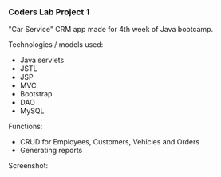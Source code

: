 ### Coders Lab Project 1

"Car Service" CRM app made for 4th week of Java bootcamp.

Technologies / models used:

 - Java servlets
 - JSTL
 - JSP
 - MVC
 - Bootstrap
 - DAO
 - MySQL

Functions:

 - CRUD for Employees, Customers, Vehicles and Orders
 - Generating reports

Screenshot:
[
](https://raw.githubusercontent.com/JakubZdzieblo/CL_PROJECT_1/master/carservice.jpg)

